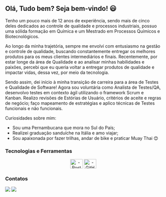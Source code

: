 ## Olá, Tudo bem? Seja bem-vindo! :smiley:

Tenho um pouco mais de 12 anos de experiência, sendo mais de cinco deles dedicados ao controle de qualidade e processos industriais, possuo uma sólida formação em Química e um Mestrado em Processos Químicos e Biotecnológicos.

Ao longo da minha trajetória, sempre me envolvi com entusiasmo na gestão e controle de qualidade, buscando constantemente entregar os melhores produtos para os meus clientes intermediários e finais. 
Recentemente, por estar longe da área de Qualidade e ao analisar minhas habilidades e paixões, percebi que eu queria voltar a entregar produtos de qualidade e impactar vidas, dessa vez, por meio da tecnologia.

Sendo assim, dei início à minha transição de carreira para a área de Testes e Qualidade de Software! Agora sou voluntária como Analista de Testes/QA, desenvolvo testes em contexto ágil utilizando o framework Scrum e Kanban. Realizo revisões de Estórias de Usuário, critérios de aceite e regras de negócio; faço mapeamento de estratégias e aplico técnicas de Testes funcionais e não funcionais.

Curiosidades sobre mim:

- Sou uma Pernambucana que mora no Sul do País;
- Realizei graduação sanduíche na Itália e amo viajar;
- Sou apaixonada por fazer trilhas, andar de bike e praticar Muay Thai :blush:

### Tecnologias e Ferramentas
<div style="text-align:center;">
    <img style="display: inline-block;" align="center" alt="-Postman" height="30" width="40" src="https://cdn.jsdelivr.net/gh/devicons/devicon@latest/icons/postman/postman-plain.svg" />
    <img style="display: inline-block;" align="center" alt="-GitHub" height="30" width="40" src="https://cdn.jsdelivr.net/gh/devicons/devicon/icons/github/github-original.svg" />
</div>

### Contatos
<a href="https://www.linkedin.com/in/tamires-damascena/" target="_blank"><img src="https://img.shields.io/badge/-LinkedIn-%230077B5?style=for-the-badge&logo=linkedin&logoColor=white" target="_blank"></a>
<a href = "mailto:tamires.rob25@gmail.com"><img src="https://img.shields.io/badge/-Gmail-%23333?style=for-the-badge&logo=gmail&logoColor=white" target="_blank"></a>
 
<!---
tamires-damascena/tamires-damascena is a ✨ special ✨ repository because its `README.md` (this file) appears on your GitHub profile.
You can click the Preview link to take a look at your changes.
--->

